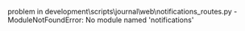 problem in development\scripts\journal\web\notifications_routes.py - ModuleNotFoundError: No module named 'notifications'
